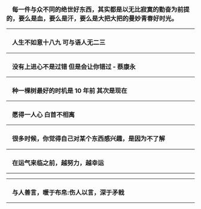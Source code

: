 ###  &nbsp;&nbsp;&nbsp;&nbsp;每一件与众不同的绝世好东西，其实都是以无比寂寞的勤奋为前提的，要么是血，要么是汗，要么是大把大把的曼妙青春好时光。

----

### &nbsp;&nbsp;&nbsp;&nbsp;人生不如意十八九 可与语人无二三

----

### &nbsp;&nbsp;&nbsp;&nbsp;没有上进心不是过错 但是会让你错过 - 蔡康永

----

### &nbsp;&nbsp;&nbsp;&nbsp;种一棵树最好的时机是 10 年前 其次是现在

----

### &nbsp;&nbsp;&nbsp;&nbsp;愿得一人心 白首不相离

----

### &nbsp;&nbsp;&nbsp;&nbsp;很多时候，你觉得自己对某个东西感兴趣，是因为不了解

----

### &nbsp;&nbsp;&nbsp;&nbsp;在运气来临之前，越努力，越幸运

----

----

### &nbsp;&nbsp;&nbsp;&nbsp;与人善言，暖于布帛:伤人以言，深于矛戟

----


